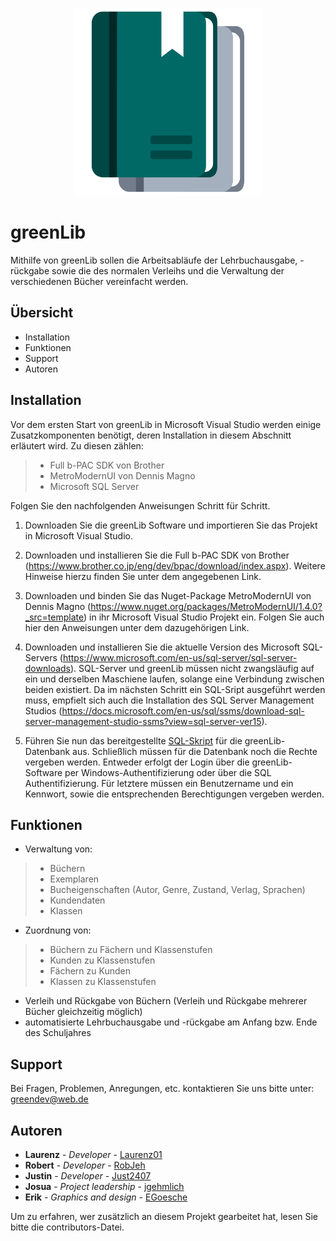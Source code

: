 <!--lint disable no-literal-urls-->
<p align="center">
  <a href="https://github.com/greendevhub/greenLib/">
    <img
      alt="greenLib"
      src="https://github.com/greendevhub/greenLib/blob/master/icon.svg"
      width="300"
    />
  </a>
</p>

# greenLib
Mithilfe von greenLib sollen die Arbeitsabläufe der Lehrbuchausgabe, -rückgabe sowie die des normalen Verleihs und die Verwaltung der verschiedenen Bücher vereinfacht werden.

Übersicht
---------------------
 * Installation
 * Funktionen
 * Support
 * Autoren
 
 Installation
------------
Vor dem ersten Start von greenLib in Microsoft Visual Studio werden einige Zusatzkomponenten benötigt, deren Installation in diesem Abschnitt erläutert wird. Zu diesen zählen:
> * Full b-PAC SDK von Brother
> * MetroModernUI von Dennis Magno
> * Microsoft SQL Server

Folgen Sie den nachfolgenden Anweisungen Schritt für Schritt.

1. Downloaden Sie die greenLib Software und importieren Sie das Projekt in Microsoft Visual Studio.

2. Downloaden und installieren Sie die Full b-PAC SDK von Brother (https://www.brother.co.jp/eng/dev/bpac/download/index.aspx). Weitere Hinweise hierzu finden Sie unter dem angegebenen Link.

3. Downloaden und binden Sie das Nuget-Package MetroModernUI von Dennis Magno (https://www.nuget.org/packages/MetroModernUI/1.4.0?_src=template) in ihr Microsoft Visual Studio Projekt ein. Folgen Sie auch hier den Anweisungen unter dem dazugehörigen Link.

4. Downloaden und installieren Sie die aktuelle Version des Microsoft SQL-Servers (https://www.microsoft.com/en-us/sql-server/sql-server-downloads). SQL-Server und greenLib müssen nicht zwangsläufig auf ein und derselben Maschiene laufen, solange eine Verbindung zwischen beiden existiert. Da im nächsten Schritt ein SQL-Sript ausgeführt werden muss, empfielt sich auch die Installation des SQL Server Management Studios (https://docs.microsoft.com/en-us/sql/ssms/download-sql-server-management-studio-ssms?view=sql-server-ver15).

5. Führen Sie nun das bereitgestellte [SQL-Skript](https://github.com/greenDevHub/greenLib/blob/master/Projektierung/greenLib_setup.sql "SQL-Skript") für die greenLib-Datenbank aus. Schließlich müssen für die Datenbank noch die Rechte vergeben werden. Entweder erfolgt der Login über die greenLib-Software per Windows-Authentifizierung oder über die SQL Authentifizierung. Für letztere müssen ein Benutzername und ein Kennwort, sowie die entsprechenden Berechtigungen vergeben werden.



 Funktionen
------------
* Verwaltung von:
 >* Büchern
 >* Exemplaren
 >* Bucheigenschaften (Autor, Genre, Zustand, Verlag, Sprachen)
 >* Kundendaten
 >* Klassen
* Zuordnung von:
 >* Büchern zu Fächern und Klassenstufen
 >* Kunden zu Klassenstufen
 >* Fächern zu Kunden
 >* Klassen zu Klassenstufen
* Verleih und Rückgabe von Büchern (Verleih und Rückgabe mehrerer Bücher gleichzeitig möglich)
* automatisierte Lehrbuchausgabe und -rückgabe am Anfang bzw. Ende des Schuljahres

 Support
------------
Bei Fragen, Problemen, Anregungen, etc. kontaktieren Sie uns bitte unter: greendev@web.de

 Autoren
------------
* **Laurenz** - *Developer* - [Laurenz01](https://github.com/Laurenz01)
* **Robert** - *Developer* - [RobJeh](https://github.com/RobJeh)
* **Justin** - *Developer* - [Just2407](https://github.com/Just2407)
* **Josua** - *Project leadership* - [jgehmlich](https://github.com/jgehmlich)
* **Erik** - *Graphics and design* - [EGoesche](https://github.com/EGoesche)

Um zu erfahren, wer zusätzlich an diesem Projekt gearbeitet hat, lesen Sie bitte die contributors-Datei.
